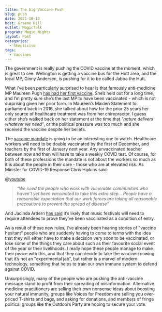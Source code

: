 ```yaml
---
title: The big Vaccine Push
slug: push
date: 2021-10-13
host: Graeme Hill
outlet: MagicTalk
program: Magic Nights
layout: Post
categories:
  - Skepticism
tags:
  - Vaccines
---
```


The government is really pushing the COVID vaccine at the moment, which is great to see. Wellington is getting a vaccine bus for the Hutt area, and the local MP, Ginny Andersen, is pushing for it to be called Jabba the Hutt.

<!-- more -->

What I’ve been particularly surprised to hear is that famously anti-medicine MP Maureen Pugh [has had her first vaccine](https://www.odt.co.nz/news/national/vaccine-holdout-maureen-pugh-has-first-dose). She’s held out for a long time, and I’m pretty sure she’s the last MP to have been vaccinated - which is not surprising given her prior form. In Maureen’s Maiden Statement to parliament back in 2016, she talked about how for the prior 25 years her only source of healthcare treatment was from her chiropractor. I guess either she’s walked back on her statement at the time that _"nature delivers whatever we need"_, or the political pressure was too much and she received the vaccine despite her beliefs.

The [vaccine mandate](https://www.stuff.co.nz/national/politics/300427745/covid19-nz-sweeping-vaccine-mandate-for-teachers-and-most-healthcare-workers) is going to be an interesting one to watch. Healthcare workers will need to be double vaccinated by the first of December, and teachers by the first of January next year. Any unvaccinated teacher between now and then will have to take a weekly COVID test. Of course, for both of these professions the mandate is not about the workers so much as it is about the people in their care - those who are at elevated risk. As Minister for COVID-19 Response Chris Hipkins said:

@[youtube](https://www.youtube.com/watch?v=TL5bsm0AtWM&t=685s)

> _"We need the people who work with vulnerable communities who haven’t yet been vaccinated to take this extra step... People have a reasonable expectation that our work forces are taking all reasonable precautions to prevent the spread of disease"_

And Jacinda Ardern [has said](https://www.stuff.co.nz/life-style/126509148/covid19-vaccine-certificates-may-be-needed-for-a-classic-kiwi-summer-jacinda-ardern-says) it’s likely that music festivals will need to require attendees to prove they’ve been vaccinated as a condition of entry.

As a result of these new rules, I’ve already been hearing stories of "vaccine hesitant" people who are suddenly having to come to terms with the idea that they will either have to make a decision very soon to be vaccinated, or lose some of the things they care about such as their favourite social event of the year or their livelihoods. I really hope these people manage to make their peace with this, and that they can decide to take the vaccine knowing that it’s not an "experimental jab", but rather is a marvel of modern technology, something that helps to train our own immune system to defend against COVID.

Unsurprisingly, many of the people who are pushing the anti-vaccine message stand to profit from their spreading of misinformation. Alternative medicine practitioners are selling their own nonsense ideas about boosting your natural immunity, groups like Voices for Freedom are selling you over-priced T-shirts and bags, and asking for donations, and members of fringe political groups like the Outdoors Party are hoping to secure your vote.
